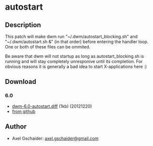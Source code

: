 # autostart #

## Description ##
This patch will make dwm run "~/.dwm/autostart_blocking.sh" and "~/.dwm/autostart.sh &" (in that order) before entering the handler loop. One or both of these files can be ommited.

Be aware that dwm will not startup as long as autostart_blocking.sh is running and will stay completely unresponive until its completion. For obvious reasons it is generally a bad idea to start X-applications here :)

## Download ##
### 6.0
 * [dwm-6.0-autostart.diff](dwm-6.0-autostart.diff) (1kb) (20121220)
 * [from github](https://github.com/axelGschaider/dwm-patch-autostart.sh)

## Author ##
 * Axel Gschaider: <axel.gschaider@gmail.com>

